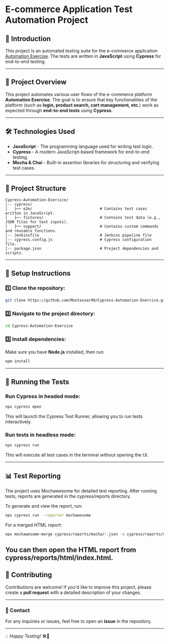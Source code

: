 # E-commerce Application Test Automation Project

## 📌 Introduction

This project is an automated testing suite for the e-commerce application [Automation Exercise](https://automationexercise.com/). The tests are written in **JavaScript** using **Cypress** for end-to-end testing.

---

## 📖 Project Overview

This project automates various user flows of the e-commerce platform **Automation Exercise**. The goal is to ensure that key functionalities of the platform (such as **login, product search, cart management, etc.**) work as expected through **end-to-end tests** using **Cypress**.

---

## 🛠 Technologies Used

- **JavaScript** - The programming language used for writing test logic.
- **Cypress** - A modern JavaScript-based framework for end-to-end testing.
- **Mocha & Chai** - Built-in assertion libraries for structuring and verifying test cases.
---

## 📂 Project Structure

```
Cypress-Automation-Exercice/
│-- cypress/
│   ├── e2e/                              # Contains test cases written in JavaScript.
│   ├── fixtures/                         # Contains test data (e.g., JSON files for test inputs).
│   ├── support/                          # Contains custom commands and reusable functions.
│-- Jenkinsfile                           # Jenkins pipeline file
│-- cypress.config.js                     # Cypress configuration file.
│-- package.json                          # Project dependencies and scripts.

```

---

## 🚀 Setup Instructions

### 1️⃣ Clone the repository:
```sh
git clone https://github.com/Montassar90/Cypress-Automation-Exercice.git
```

### 2️⃣ Navigate to the project directory:
```sh
cd Cypress-Automation-Exercice
```

### 3️⃣ Install dependencies:
Make sure you have **Node.js** installed, then run:
```sh
npm install
```

---

## 🏃 Running the Tests

### Run Cypress in headed mode:
```sh
npx cypress open
```
This will launch the Cypress Test Runner, allowing you to run tests interactively.

### Run tests in headless mode:
```sh
npx cypress run
```
This will execute all test cases in the terminal without opening the UI.

---

## 📊 Test Reporting

The project uses Mochawesome for detailed test reporting. After running tests, reports are generated in the cypress/reports directory.

To generate and view the report, run:
```sh
npx cypress run --reporter mochawesome
```
For a merged HTML report:
```sh
npx mochawesome-merge cypress/reports/mocha/*.json -o cypress/reports/mocha/report.json && npx marge cypress/reports/mocha/report.json -o cypress/reports/html
```
You can then open the HTML report from cypress/reports/html/index.html.
---

## 🤝 Contributing

Contributions are welcome! If you'd like to improve this project, please create a **pull request** with a detailed description of your changes.

---

### 📩 Contact
For any inquiries or issues, feel free to open an **issue** in the repository.

---

💡 *Happy Testing!* 🛠️🚀

